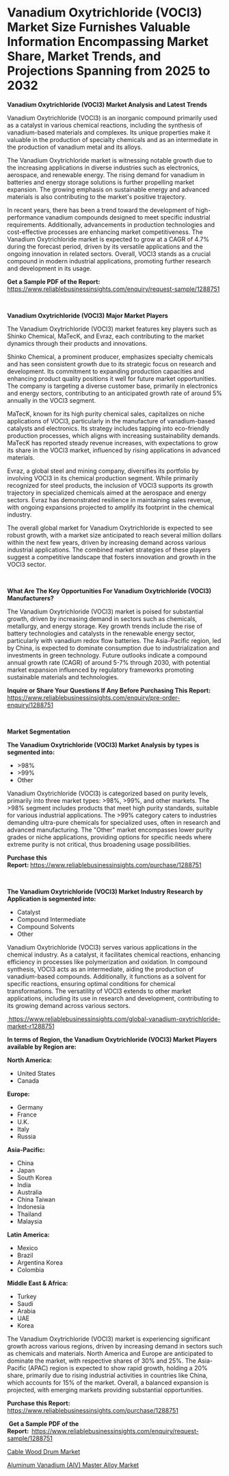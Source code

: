 <p><h1>Vanadium Oxytrichloride (VOCl3) Market Size Furnishes Valuable Information Encompassing Market Share, Market Trends, and Projections Spanning from 2025 to 2032</h1></p><p><strong>Vanadium Oxytrichloride (VOCl3) Market Analysis and Latest Trends</strong></p>
<p><p>Vanadium Oxytrichloride (VOCl3) is an inorganic compound primarily used as a catalyst in various chemical reactions, including the synthesis of vanadium-based materials and complexes. Its unique properties make it valuable in the production of specialty chemicals and as an intermediate in the production of vanadium metal and its alloys. </p><p>The Vanadium Oxytrichloride market is witnessing notable growth due to the increasing applications in diverse industries such as electronics, aerospace, and renewable energy. The rising demand for vanadium in batteries and energy storage solutions is further propelling market expansion. The growing emphasis on sustainable energy and advanced materials is also contributing to the market's positive trajectory.</p><p>In recent years, there has been a trend toward the development of high-performance vanadium compounds designed to meet specific industrial requirements. Additionally, advancements in production technologies and cost-effective processes are enhancing market competitiveness. The Vanadium Oxytrichloride market is expected to grow at a CAGR of 4.7% during the forecast period, driven by its versatile applications and the ongoing innovation in related sectors. Overall, VOCl3 stands as a crucial compound in modern industrial applications, promoting further research and development in its usage.</p></p>
<p><strong>Get a Sample PDF of the Report:&nbsp;</strong> <a href="https://www.reliablebusinessinsights.com/enquiry/request-sample/1288751?utm_campaign=63&utm_medium=2&utm_source=Github&utm_content=ia&utm_term=16012025&utm_id=vanadium-oxytrichloride-vocl3">https://www.reliablebusinessinsights.com/enquiry/request-sample/1288751</a></p>
<p>&nbsp;</p>
<p><strong>Vanadium Oxytrichloride (VOCl3) Major Market Players</strong></p>
<p><p>The Vanadium Oxytrichloride (VOCl3) market features key players such as Shinko Chemical, MaTecK, and Evraz, each contributing to the market dynamics through their products and innovations. </p><p>Shinko Chemical, a prominent producer, emphasizes specialty chemicals and has seen consistent growth due to its strategic focus on research and development. Its commitment to expanding production capacities and enhancing product quality positions it well for future market opportunities. The company is targeting a diverse customer base, primarily in electronics and energy sectors, contributing to an anticipated growth rate of around 5% annually in the VOCl3 segment.</p><p>MaTecK, known for its high purity chemical sales, capitalizes on niche applications of VOCl3, particularly in the manufacture of vanadium-based catalysts and electronics. Its strategy includes tapping into eco-friendly production processes, which aligns with increasing sustainability demands. MaTecK has reported steady revenue increases, with expectations to grow its share in the VOCl3 market, influenced by rising applications in advanced materials.</p><p>Evraz, a global steel and mining company, diversifies its portfolio by involving VOCl3 in its chemical production segment. While primarily recognized for steel products, the inclusion of VOCl3 supports its growth trajectory in specialized chemicals aimed at the aerospace and energy sectors. Evraz has demonstrated resilience in maintaining sales revenue, with ongoing expansions projected to amplify its footprint in the chemical industry.</p><p>The overall global market for Vanadium Oxytrichloride is expected to see robust growth, with a market size anticipated to reach several million dollars within the next few years, driven by increasing demand across various industrial applications. The combined market strategies of these players suggest a competitive landscape that fosters innovation and growth in the VOCl3 sector.</p></p>
<p>&nbsp;</p>
<p><strong>What Are The Key Opportunities For Vanadium Oxytrichloride (VOCl3) Manufacturers?</strong></p>
<p><p>The Vanadium Oxytrichloride (VOCl3) market is poised for substantial growth, driven by increasing demand in sectors such as chemicals, metallurgy, and energy storage. Key growth trends include the rise of battery technologies and catalysts in the renewable energy sector, particularly with vanadium redox flow batteries. The Asia-Pacific region, led by China, is expected to dominate consumption due to industrialization and investments in green technology. Future outlooks indicate a compound annual growth rate (CAGR) of around 5-7% through 2030, with potential market expansion influenced by regulatory frameworks promoting sustainable materials and technologies.</p></p>
<p><strong>Inquire or Share Your Questions If Any Before Purchasing This Report:</strong> <a href="https://www.reliablebusinessinsights.com/enquiry/pre-order-enquiry/1288751?utm_campaign=63&utm_medium=2&utm_source=Github&utm_content=ia&utm_term=16012025&utm_id=vanadium-oxytrichloride-vocl3">https://www.reliablebusinessinsights.com/enquiry/pre-order-enquiry/1288751</a></p>
<p>&nbsp;</p>
<p><strong>Market Segmentation</strong></p>
<p><strong>The Vanadium Oxytrichloride (VOCl3) Market Analysis by types is segmented into:</strong></p>
<p><ul><li>>98%</li><li>>99%</li><li>Other</li></ul></p>
<p><p>Vanadium Oxytrichloride (VOCl3) is categorized based on purity levels, primarily into three market types: >98%, >99%, and other markets. The >98% segment includes products that meet high purity standards, suitable for various industrial applications. The >99% category caters to industries demanding ultra-pure chemicals for specialized uses, often in research and advanced manufacturing. The "Other" market encompasses lower purity grades or niche applications, providing options for specific needs where extreme purity is not critical, thus broadening usage possibilities.</p></p>
<p><strong>Purchase this Report:&nbsp;</strong><a href="https://www.reliablebusinessinsights.com/purchase/1288751?utm_campaign=63&utm_medium=2&utm_source=Github&utm_content=ia&utm_term=16012025&utm_id=vanadium-oxytrichloride-vocl3">https://www.reliablebusinessinsights.com/purchase/1288751</a></p>
<p>&nbsp;</p>
<p><strong>The Vanadium Oxytrichloride (VOCl3) Market Industry Research by Application is segmented into:</strong></p>
<p><ul><li>Catalyst</li><li>Compound Intermediate</li><li>Compound Solvents</li><li>Other</li></ul></p>
<p><p>Vanadium Oxytrichloride (VOCl3) serves various applications in the chemical industry. As a catalyst, it facilitates chemical reactions, enhancing efficiency in processes like polymerization and oxidation. In compound synthesis, VOCl3 acts as an intermediate, aiding the production of vanadium-based compounds. Additionally, it functions as a solvent for specific reactions, ensuring optimal conditions for chemical transformations. The versatility of VOCl3 extends to other market applications, including its use in research and development, contributing to its growing demand across various sectors.</p></p>
<p><a href="https://www.reliablebusinessinsights.com/global-vanadium-oxytrichloride-market-r1288751?utm_campaign=63&utm_medium=2&utm_source=Github&utm_content=ia&utm_term=16012025&utm_id=vanadium-oxytrichloride-vocl3">&nbsp;https://www.reliablebusinessinsights.com/global-vanadium-oxytrichloride-market-r1288751</a></p>
<p><strong>In terms of Region, the Vanadium Oxytrichloride (VOCl3) Market Players available by Region are:</strong></p>
<p>
    <p> <strong> North America: </strong>
        <ul>
            <li>United States</li>
            <li>Canada</li>
        </ul>
        </p> 
    <p> <strong> Europe: </strong>
        <ul>
            <li>Germany</li>
            <li>France</li>
            <li>U.K.</li>
            <li>Italy</li>
            <li>Russia</li>
        </ul>
        </p> 
    <p> <strong> Asia-Pacific: </strong>
        <ul>
            <li>China</li>
            <li>Japan</li>
            <li>South Korea</li>
            <li>India</li>
            <li>Australia</li>
            <li>China Taiwan</li>
            <li>Indonesia</li>
            <li>Thailand</li>
            <li>Malaysia</li>
        </ul>
        </p> 
    <p> <strong> Latin America: </strong>
        <ul>
            <li>Mexico</li>
            <li>Brazil</li>
            <li>Argentina Korea</li>
            <li>Colombia</li>
        </ul>
        </p> 
    <p> <strong> Middle East & Africa: </strong>
        <ul>
            <li>Turkey</li>
            <li>Saudi</li>
            <li>Arabia</li>
            <li>UAE</li>
            <li>Korea</li>
        </ul>
    </p>
    </p>
<p><p>The Vanadium Oxytrichloride (VOCl3) market is experiencing significant growth across various regions, driven by increasing demand in sectors such as chemicals and materials. North America and Europe are anticipated to dominate the market, with respective shares of 30% and 25%. The Asia-Pacific (APAC) region is expected to show rapid growth, holding a 20% share, primarily due to rising industrial activities in countries like China, which accounts for 15% of the market. Overall, a balanced expansion is projected, with emerging markets providing substantial opportunities.</p></p>
<p><strong>Purchase this Report: </strong><a href="https://www.reliablebusinessinsights.com/purchase/1288751?utm_campaign=63&utm_medium=2&utm_source=Github&utm_content=ia&utm_term=16012025&utm_id=vanadium-oxytrichloride-vocl3">https://www.reliablebusinessinsights.com/purchase/1288751</a></p>
<p>&nbsp;<strong>Get a Sample PDF of the Report:&nbsp;&nbsp;</strong><a href="https://www.reliablebusinessinsights.com/enquiry/request-sample/1288751?utm_campaign=63&utm_medium=2&utm_source=Github&utm_content=ia&utm_term=16012025&utm_id=vanadium-oxytrichloride-vocl3">https://www.reliablebusinessinsights.com/enquiry/request-sample/1288751</a></p>
<p><strong></strong></p>
<p><p><a href="https://github.com/domoniqueluoma76/Market-Research-Report-List-1/blob/main/cable-wood-drum-market.md?utm_campaign=63&utm_medium=2&utm_source=Github&utm_content=ia&utm_term=16012025&utm_id=vanadium-oxytrichloride-vocl3">Cable Wood Drum Market</a></p><p><a href="https://github.com/barnickclara79/Market-Research-Report-List-1/blob/main/aluminum-vanadium-alv-master-alloy-market.md?utm_campaign=63&utm_medium=2&utm_source=Github&utm_content=ia&utm_term=16012025&utm_id=vanadium-oxytrichloride-vocl3">Aluminum Vanadium (AlV) Master Alloy Market</a></p></p>